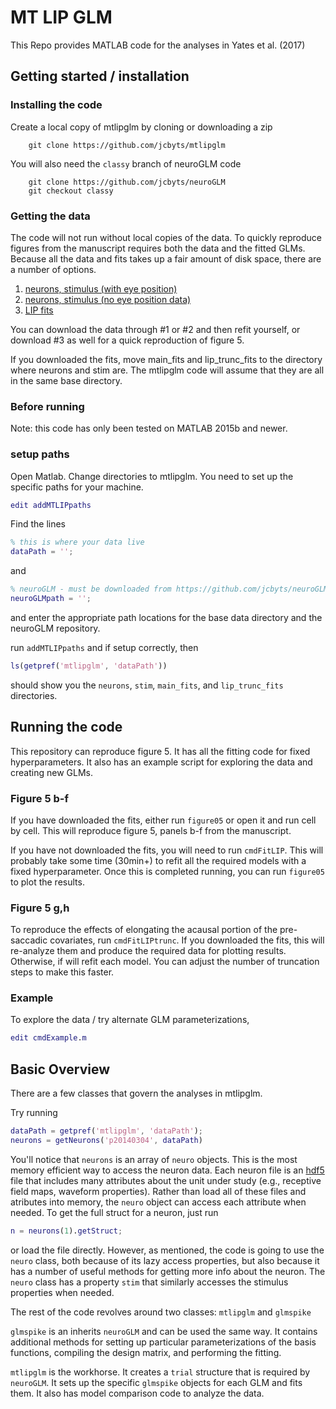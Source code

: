 # MT LIP GLM

This Repo provides MATLAB code for the analyses in Yates et al. (2017)

## Getting started / installation

### Installing the code

Create a local copy of mtlipglm by cloning or downloading a zip

```
	git clone https://github.com/jcbyts/mtlipglm
```

You will also need the `classy` branch of neuroGLM code

```
	git clone https://github.com/jcbyts/neuroGLM
	git checkout classy
```

### Getting the data
The code will not run without local copies of the data. To quickly reproduce figures from the manuscript requires both the data and the fitted GLMs. Because all the data and fits takes up a fair amount of disk space, there are a number of options.

1. [neurons, stimulus (with eye position)]()
2. [neurons, stimulus (no eye position data)](https://www.dropbox.com/sh/jqzhqja09bczt96/AADcWJ_WDLSGHXVyd71RjuVoa?dl=0)
3. [LIP fits](https://www.dropbox.com/sh/1kzzg9r946mfosq/AABjbHa_MNtLJt0nlH3nxneNa?dl=0)

You can download the data through #1 or #2 and then refit yourself, or download #3 as well for a quick reproduction of figure 5.

If you downloaded the fits, move main_fits and lip_trunc_fits to the directory where neurons and stim are. The mtlipglm code will assume that they are all in the same base directory.

### Before running
Note: this code has only been tested on MATLAB 2015b and newer.


### setup paths
Open Matlab. Change directories to mtlipglm. You need to set up the specific paths for your machine.

```matlab
edit addMTLIPpaths
```

Find the lines

```matlab
% this is where your data live
dataPath = '';
```

and

```matlab
% neuroGLM - must be downloaded from https://github.com/jcbyts/neuroGLM 
neuroGLMpath = '';
```

and enter the appropriate path locations for the base data directory and the neuroGLM repository.

run `addMTLIPpaths` and if setup correctly, then 

```matlab
ls(getpref('mtlipglm', 'dataPath'))
```
should show you the `neurons`, `stim`, `main_fits`, and `lip_trunc_fits` directories.

## Running the code

This repository can reproduce figure 5. It has all the fitting code for fixed hyperparameters. It also has an example script for exploring the data and creating new GLMs.

### Figure 5 b-f
If you have downloaded the fits, either run `figure05` or open it and run cell by cell. This will reproduce figure 5, panels b-f from the manuscript.

If you have not downloaded the fits, you will need to run `cmdFitLIP`. This will probably take some time (30min+) to refit all the required models with a fixed hyperparameter. Once this is completed running, you can run `figure05` to plot the results.

### Figure 5 g,h
To reproduce the effects of elongating the acausal portion of the pre-saccadic covariates, run `cmdFitLIPtrunc`. If you downloaded the fits, this will re-analyze them and produce the required data for plotting results. Otherwise, if will refit each model. You can adjust the number of truncation steps to make this faster.

### Example

To explore the data / try alternate GLM parameterizations,
```matlab
edit cmdExample.m
```

## Basic Overview

There are a few classes that govern the analyses in mtlipglm. 

Try running
```matlab
dataPath = getpref('mtlipglm', 'dataPath');
neurons = getNeurons('p20140304', dataPath)
```

You'll notice that `neurons` is an array of `neuro` objects. This is the most memory efficient way to access the neuron data. Each neuron file is an [hdf5](https://www.google.com/search?q=hdf5) file that includes many attributes about the unit under study (e.g., receptive field maps, waveform properties). Rather than load all of these files and atributes into memory, the `neuro` object can access each attribute when needed. To get the full struct for a neuron, just run

```matlab
n = neurons(1).getStruct;
```
or load the file directly. However, as mentioned, the code is going to use the `neuro` class, both because of its lazy access properties, but also because it has a number of useful methods for getting more info about the neuron. The `neuro` class has a property `stim` that similarly accesses the stimulus properties when needed.

The rest of the code revolves around two classes: `mtlipglm` and `glmspike` 

`glmspike` is an inherits `neuroGLM` and can be used the same way. It contains additional methods for setting up particular parameterizations of the basis functions, compiling the design matrix, and performing the fitting.

`mtlipglm` is the workhorse. It creates a `trial` structure that is required by `neuroGLM`. It sets up the specific `glmspike` objects for each GLM and fits them. It also has model comparison code to analyze the data.







